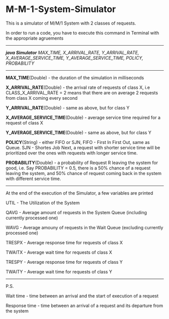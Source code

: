 # M-M-1-System-Simulator

This is a simulator of M/M/1 System with 2 classes of requests.

In order to run a code, you have to execute this command in Terminal with the appropriate agruements

<hr>

***java Simulator*** *MAX_TIME, X_ARRIVAL_RATE, Y_ARRIVAL_RATE, X_AVERAGE_SERVICE_TIME, Y_AVERAGE_SERVICE_TIME, POLICY, PROBABILITY*

<hr>

**MAX_TIME**(Double) - the duration of the simulation in milliseconds

**X_ARRIVAL_RATE**(Double) - the arrival rate of requests of class X, i.e CLASS_X_ARRIVAL_RATE = 2 means that there are on average 2 requests from class X coming every second

**Y_ARRIVAL_RATE**(Double) - same as above, but for class Y

**X_AVERAGE_SERVICE_TIME**(Double) - average service time required for a request of class X

**Y_AVERAGE_SERVICE_TIME**(Double) - same as above, but for class Y

**POLICY**(String) - either FIFO or SJN, FIFO - First In First Out, same as Queue. SJN - Shortes Job Next, a request with shorter service time will be prioritized over the ones with requests with longer service time.

**PROBABILITY**(Double) - a probability of Request R leaving the system for good, i.e. Say PROBABILITY = 0.5, there is a 50% chance of a request leaving the system, and 50% chance of request coming back in the system with different service time.

<hr>

At the end of the execution of the Simulator, a few variables are printed

UTIL - The Utilization of the System

QAVG - Average amount of requests in the System Queue (including currently processed one)

WAVG - Average amouny of requests in the Wait Queue (excluding currently processed one)

TRESPX - Average response time for requests of class X

TWAITX - Average wait time for requests of class X

TRESPY - Average response time for requests of class Y

TWAITY - Average wait time for requests of class Y

<hr>
P.S.

Wait time - time between an arrival and the start of execution of a request

Response time - time between an arrival of a request and its departure from the system
